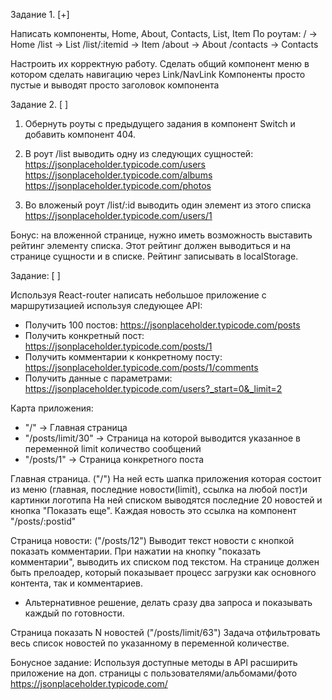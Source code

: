 Задание 1.
[+]

Написать компоненты, Home, About, Contacts, List, Item
По роутам:
/             -> Home
/list         -> List
/list/:itemid -> Item
/about        -> About
/contacts     -> Contacts

Настроить их корректную работу.
Сделать общий компонент меню в котором сделать навигацию через Link/NavLink
Компоненты просто пустые и выводят просто заголовок компонента


Задание 2.
[ ]

1) Обернуть роуты с предыдущего задания в компонент Switch и добавить компонент 404.

2) В роут /list выводить одну из следующих сущностей:
https://jsonplaceholder.typicode.com/users
https://jsonplaceholder.typicode.com/albums
https://jsonplaceholder.typicode.com/photos

3) Во вложеный роут /list/:id выводить один элемент из этого списка
https://jsonplaceholder.typicode.com/users/1

Бонус: на вложенной странице, нужно иметь возможность выставить рейтинг элементу списка.
Этот рейтинг должен выводиться и на странице сущности и в списке.
Рейтинг записывать в localStorage.


Задание:
[ ]

Используя React-router написать небольшое приложение с маршрутизацией используя следующее API:

- Получить 100 постов: https://jsonplaceholder.typicode.com/posts
- Получить конкретный пост: https://jsonplaceholder.typicode.com/posts/1
- Получить комментарии к конкретному посту: https://jsonplaceholder.typicode.com/posts/1/comments
- Получить данные с параметрами: https://jsonplaceholder.typicode.com/users?_start=0&_limit=2


Карта приложения:

- "/" -> Главная страница
- "/posts/limit/30" -> Страница на которой выводится указанное в переменной limit количество сообщений
- "/posts/1" -> Страница конкретного поста

Главная страница. ("/")
На ней есть шапка приложения которая состоит из меню (главная, последние новости(limit), ссылка на любой пост)и картинки логотипа
На ней списком выводятся последние 20 новостей и кнопка "Показать еще".
Каждая новость это ссылка на компонент "/posts/:postid"

Страница новости: ("/posts/12")
Выводит текст новости с кнопкой показать комментарии.
При нажатии на кнопку "показать комментарии", выводить их списком под текстом.
На странице должен быть прелоадер, который показывает процесс загрузки как основного
контента, так и комментариев.
- Альтернативное решение, делать сразу два запроса и показывать каждый по готовности.

Страница показать N новостей ("/posts/limit/63")
Задача отфильтровать весь список новостей по указанному в переменной количестве.

Бонусное задание:
Используя доступные методы в API расширить приложение на доп. страницы с
пользователями/альбомами/фото
https://jsonplaceholder.typicode.com/




